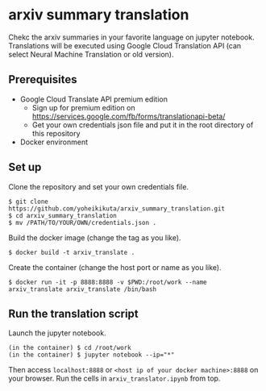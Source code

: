 # arxiv summary translation
Chekc the arxiv summaries in your favorite language on jupyter notebook.<br>
Translations will be executed using Google Cloud Translation API (can select Neural Machine Translation or old version).

## Prerequisites
- Google Cloud Translate API premium edition
  - Sign up for premium edition on https://services.google.com/fb/forms/translationapi-beta/
  - Get your own credentials json file and put it in the root directory of this repository
- Docker environment

## Set up
Clone the repository and set your own credentials file.
```
$ git clone https://github.com/yoheikikuta/arxiv_summary_translation.git
$ cd arxiv_summary_translation
$ mv /PATH/TO/YOUR/OWN/credentials.json .
```
Build the docker image (change the tag as you like).
```
$ docker build -t arxiv_translate .
```
Create the container (change the host port or name as you like).
```
$ docker run -it -p 8888:8888 -v $PWD:/root/work --name arxiv_translate arxiv_translate /bin/bash
```

## Run the translation script
Launch the jupyter notebook.
```
(in the container) $ cd /root/work
(in the container) $ jupyter notebook --ip="*"
```
Then access `localhost:8888` or `<host ip of your docker machine>:8888` on your browser.
Run the cells in `arxiv_translator.ipynb` from top.
